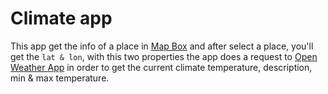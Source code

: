 # Climate app

This app get the info of a place in [Map Box](https://www.mapbox.com/) and after select a place, you'll get the `lat & lon`, with this two properties the app does a request to [Open Weather App](https://openweathermap.org/) in order to get the current climate temperature, description, min & max temperature.